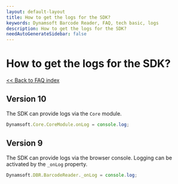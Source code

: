 ```yaml
---
layout: default-layout
title: How to get the logs for the SDK?
keywords: Dynamsoft Barcode Reader, FAQ, tech basic, logs
description: How to get the logs for the SDK?
needAutoGenerateSidebar: false
---
```


# How to get the logs for the SDK?

[<< Back to FAQ index](index.md)

## Version 10
The SDK can provide logs via the `Core` module.
```javascript
Dynamsoft.Core.CoreModule.onLog = console.log;
```

## Version 9
The SDK can provide logs via the browser console. Logging can be activated by the `_onLog` property.

```javascript
Dynamsoft.DBR.BarcodeReader._onLog = console.log;
```
